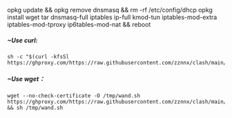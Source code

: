 
opkg update && opkg remove dnsmasq && rm -rf /etc/config/dhcp
opkg install wget tar dnsmasq-full iptables ip-full kmod-tun iptables-mod-extra iptables-mod-tproxy ip6tables-mod-nat && reboot

##### ~Use curl:<br>

```Shell
sh -c "$(curl -kfsSl https://ghproxy.com/https://raw.githubusercontent.com/zznnx/clash/main/openwrt/wand.sh)"
```

##### ~Use wget：<br>

```Shell
wget --no-check-certificate -O /tmp/wand.sh https://ghproxy.com/https://raw.githubusercontent.com/zznnx/clash/main/openwrt/wand.sh && sh /tmp/wand.sh
```
